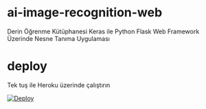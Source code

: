 # ai-image-recognition-web
Derin Öğrenme Kütüphanesi Keras ile Python Flask Web Framework Üzerinde Nesne Tanıma Uygulaması

# deploy
Tek tuş ile Heroku üzerinde çalıştırın 

[![Deploy](https://www.herokucdn.com/deploy/button.svg)](https://heroku.com/deploy)
